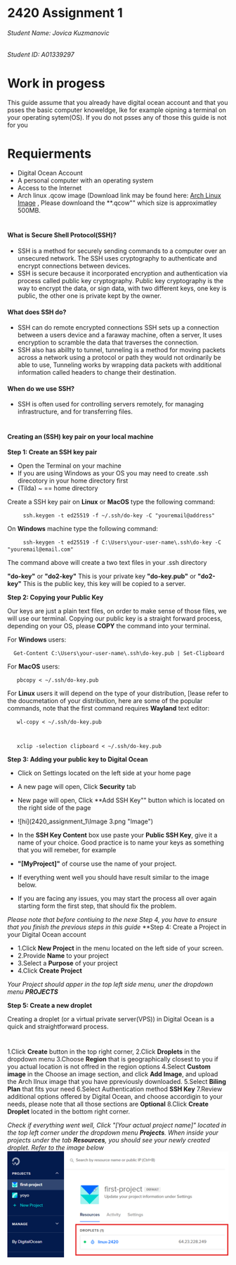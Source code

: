 # 2420 Assignment 1
###### Student Name: Jovica Kuzmanovic
###### Student ID: A01339297
#
#
#
# Work in progess 

This guide assume that you already have digital ocean account and that you psses the basic computer knoweldge, lke for example oipning a terminal on your operating sytem(OS). If you do not psses any of those this guide is not for you
# Requierments
- Digital Ocean Account
- A personal computer with an operating system
- Access to the Internet
- Arch linux .qcow image (Download link may be found here: [Arch Linux Image](https://gitlab.archlinux.org/archlinux/arch-boxes/-/packages/1545) , Please downloand the **.qcow"" which size is approximatley 500MB.
#

                          

#### What is Secure Shell Protocol(SSH)?
- SSH is a method for securely sending commands to a computer over an unsecured network. The SSH uses cryptography to authenticate and encrypt connections between devices.
- SSH is secure because it incorporated encryption and authentication via process called public key cryptography. Public key cryptography is the way to encrypt the data, or sign data, with two different keys, one key is public, the other one is private kept by the owner.

#### What does SSH do? 
- SSH can do remote encrypted connections  SSH sets up a connection between a users device and a faraway machine, often a server, It uses encryption to scramble the data that traverses the connection.
- SSH also has abillty to tunnel, tunneling is a method for moving packets across a network using a protocol or path they would not ordinarily be able to use, Tunneling works by wrapping data packets with additional information called headers to change their destination.

#### When do we use SSH?
- SSH is often used for controlling servers remotely, for managing infrastructure, and for transferring files.
#
#### Creating an (SSH) key pair on your local machine

**Step 1: Create an SSH key pair**
- Open the Terminal on your machine
- If you are using Windows as your OS you may need to create .ssh direcotory in your home directory first
- (Tilda) ~ == home directory
    
Create a SSH key pair on **Linux** or **MacOS** type the following command:
        
         ssh.keygen -t ed25519 -f ~/.ssh/do-key -C "youremail@address"
         
On **Windows** machine type the following command:
    
         ssh-keygen -t ed25519 -f C:\Users\your-user-name\.ssh\do-key -C "youremail@email.com"

         
The command above will create a two text files in your .ssh directory

**"do-key"** or **"do2-key"**    This is your private key
**"do-key.pub"** or **"do2-key"**  This is the public key, this key will be copied to a server.
      
**Step 2: Copying your Public Key**

Our keys are just a plain text files, on order to make sense of those files, we will use our terminal.
Copying our public key is a straight forward process,  depending on your OS, please **COPY** the command into your terminal.

For **Windows** users:


      Get-Content C:\Users\your-user-name\.ssh\do-key.pub | Set-Clipboard

      
For **MacOS** users:

    
       pbcopy < ~/.ssh/do-key.pub
 
For **Linux**  users it will depend on the type of your distribution, [lease refer to the doucmetation of your distribution, here are some of the popular commands, note that the first command requires **Wayland** text editor:
    
       wl-copy < ~/.ssh/do-key.pub
#
       xclip -selection clipboard < ~/.ssh/do-key.pub

    
**Step 3: Adding your public key to Digital Ocean**
- Click on Settings located on the left side at your home page 
- A new page will open, Click **Security** tab
- New page will open, Click **Add SSH Key"" button which is located on the right side of the page 
 
- ![hi](2420_assignment_1\Image 3.png "Image")
- In the **SSH Key Content** box use paste your **Public SSH Key**, give it a name of your choice. Good practice is to name your keys as something that you will remeber, for example
- **"[MyProject]"** of course use the name of your project.
- If everything went well you should have result similar to the image below.
- If you are facing any issues, you may start the process all over again starting form the first step, that should fix the problem.

*Please note that before contiuing to the nexe Step 4, you have to ensure that you finish the previous steps in this guide*
**Step 4: Create a Project in your Digital Ocean account
- 1.Click **New Project** in the menu located on the left side of your screen.
- 2.Provide **Name** to your project
- 3.Select a **Purpose** of your project
- 4.Click **Create Project**

*Your Project should apper in the top left side menu, uner the dropdown menu __PROJECTS__* 

**Step 5: Create a new droplet**

Creating a droplet (or a virtual private server(VPS)) in Digital Ocean is a quick and straightforward process.
#
1.Click **Create** button in the top right corner,
2.Click **Droplets** in the dropdown menu
3.Choose  **Region**  that is geographically closest to you if you actual location is not offred in the region options
4.Select **Custom image** in the Choose an image section, and click **Add Image**, and upload the Arch lInux image that you have ppreviously downloaded.
5.Select **Biling Plan** that fits your need
6.Select Authentication method **SSH Key**
7.Review additional options offered by Digital Ocean, and choose accordigin to your needs, please note that all those sections are **Optional**
8.Click **Create Droplet** located in the bottom right corner.

*Check if everything went well, Click "[Your actual project name]" located in the top left corner under the dropdown menu __Projects__. When inside your projects under the tab __Resources__, you should see your newly created droplet. Refer to the image below*
![Droplet Created](https://github.com/yovitsa/2420_assignment_1/blob/main/assets/Image%205.png)


